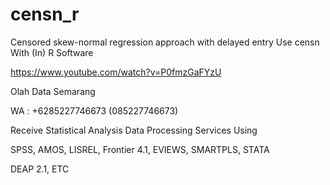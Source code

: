 # censn_r
Censored skew-normal regression approach with delayed entry Use censn With (In) R Software

https://www.youtube.com/watch?v=P0fmzGaFYzU

Olah Data Semarang

WA : +6285227746673 (085227746673)

Receive Statistical Analysis Data Processing Services Using

SPSS, AMOS, LISREL, Frontier 4.1, EVIEWS, SMARTPLS, STATA

DEAP 2.1, ETC
